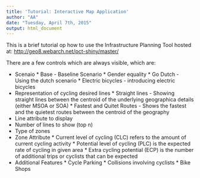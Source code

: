 ```yaml
---
title: 'Tutorial: Interactive Map Application'
author: "AA"
date: "Tuesday, April 7th, 2015"
output: html_document
---
```


This is a brief tutorial op how to use the Infrastructure Planning Tool hosted at:
http://geo8.webarch.net/pct-shiny/master/

There are a few controls which are always visible, which are:

* Scenaio
      * Base - Baseline Scenario
      * Gender equality
      * Go Dutch - Using the dutch scenario
      * Electric bicycles - introducing electric bicycles
* Representation of cycling desired lines
      * Straight lines - Showing straight lines between the centroid of the underlying geographica details (either MSOA or SOA)
      * Fastest and Quitet Routes - Shows the fastest and the quietest routes between the centroid of the geography
* Line attribute to display
* Number of lines to show (top n)
* Type of zones
* Zone Attribute
      * Current level of cycling (CLC) refers to the amount of current cycling activity
      * Potential level of cycling (PLC) is the expected rate of cycling in given area
      * Extra cycling potential (ECP) is the number of additional trips or cyclists that can be expected
* Additional Features
      * Cycle Parking
      * Collisions involving cyclists
      * Bike Shops    

